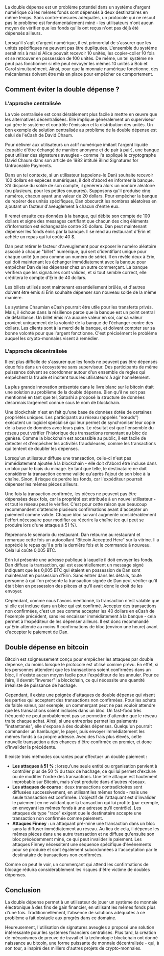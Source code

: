 La double dépense est un problème potentiel dans un système d'argent numérique où les mêmes fonds sont dépensés à deux destinataires en même temps. Sans contre-mesures adéquates, un protocole qui ne résout pas le problème est fondamentalement miné - les utilisateurs n'ont aucun moyen de vérifier que les fonds qu'ils ont reçus n'ont pas déjà été dépensés ailleurs.

Lorsqu'il s'agit d'argent numérique, il est primordial de s'assurer que les unités spécifiques ne peuvent pas être dupliquées. L'ensemble du système serait mis à mal si Alice pouvait recevoir 10 unités, les copier-coller 10 fois et se retrouver en possession de 100 unités. De même, un tel système ne peut pas fonctionner si elle peut envoyer les mêmes 10 unités à Bob et Carol simultanément. Ainsi, pour que la monnaie numérique fonctionne, des mécanismes doivent être mis en place pour empêcher ce comportement.

## Comment éviter la double dépense ?

### L'approche centralisée

La voie centralisée est considérablement plus facile à mettre en œuvre que les alternatives décentralisées. Elle implique généralement un superviseur qui gère le système et contrôle l'émission et la distribution des unités. Un bon exemple de solution centralisée au problème de la double dépense est celui de l'eCash de David Chaum. 

Pour délivrer aux utilisateurs un actif numérique imitant l'argent liquide (capable d'être échangé de manière anonyme et de pair à pair), une banque peut utiliser des signatures aveugles - comme l'a expliqué le cryptographe David Chaum dans son article de 1982 intitulé Blind Signatures for Untraceable Payments.

Dans un tel contexte, si un utilisateur (appelons-le Dan) souhaite recevoir 100 dollars en espèces numériques, il doit d'abord en informer la banque. S'il dispose du solde de son compte, il générera alors un nombre aléatoire (ou plusieurs, pour les petites coupures). Supposons qu'il produise cinq numéros, chacun ayant une valeur de 20 dollars. Pour empêcher la banque de repérer des unités spécifiques, Dan obscurcit les nombres aléatoires en ajoutant un facteur d'aveuglement à chacun d'entre eux.

Il remet ensuite ces données à la banque, qui débite son compte de 100 dollars et signe des messages certifiant que chacun des cinq éléments d'information est échangeable contre 20 dollars. Dan peut maintenant dépenser les fonds émis par la banque. Il se rend au restaurant d'Erin et achète un repas qui lui coûte 40 $. 

Dan peut retirer le facteur d'aveuglement pour exposer le numéro aléatoire associé à chaque "billet" numérique, qui sert d'identifiant unique pour chaque unité (un peu comme un numéro de série). Il en révèle deux à Erin, qui doit maintenant les échanger immédiatement avec la banque pour empêcher Dan de les dépenser chez un autre commerçant. La banque vérifiera que les signatures sont valides, et si tout semble correct, elle créditera le compte d'Erin de 40 dollars.

Les billets utilisés sont maintenant essentiellement brûlés, et d'autres doivent être émis si Erin souhaite dépenser son nouveau solde de la même manière.

Le système Chaumian eCash pourrait être utile pour les transferts privés. Mais, il échoue dans la résilience parce que la banque est un point central de défaillance. Un billet émis n'a aucune valeur en soi, car sa valeur provient uniquement de la volonté de la banque de l'échanger contre des dollars. Les clients sont à la merci de la banque, et doivent compter sur sa bonne volonté pour que l'argent fonctionne. C'est précisément le problème auquel les crypto-monnaies visent à remédier.

### L'approche décentralisée

Il est plus difficile de s'assurer que les fonds ne peuvent pas être dépensés deux fois dans un écosystème sans superviseur. Des participants de même puissance doivent se coordonner autour d'un ensemble de règles qui empêchent la fraude et incitent tous les utilisateurs à agir honnêtement.

La plus grande innovation présentée dans le livre blanc sur le bitcoin était une solution au problème de la double dépense. Bien qu'il ne soit pas mentionné en tant que tel, Satoshi a proposé la structure de données désormais largement connue sous le nom de blockchain.

Une blockchain n'est en fait qu'une base de données dotée de certaines propriétés uniques. Les participants au réseau (appelés "nœuds") exécutent un logiciel spécialisé qui leur permet de synchroniser leur copie de la base de données avec leurs pairs. Le résultat est que l'ensemble du réseau peut vérifier l'historique des transactions remontant au bloc de genèse. Comme la blockchain est accessible au public, il est facile de détecter et d'empêcher les activités frauduleuses, comme les transactions qui tentent de doubler les dépenses.

Lorsqu'un utilisateur diffuse une transaction, celle-ci n'est pas immédiatement ajoutée à la blockchain - elle doit d'abord être incluse dans un bloc par le biais du minage. En tant que telle, le destinataire ne doit considérer la transaction comme valide qu'après l'ajout de son bloc à la chaîne. Sinon, il risque de perdre les fonds, car l'expéditeur pourrait dépenser les mêmes pièces ailleurs. 

Une fois la transaction confirmée, les pièces ne peuvent pas être dépensées deux fois, car la propriété est attribuée à un nouvel utilisateur - et tout le réseau peut le vérifier. C'est pour cette raison que beaucoup recommandent d'attendre plusieurs confirmations avant d'accepter un paiement comme valide. Chaque bloc suivant augmente considérablement l'effort nécessaire pour modifier ou réécrire la chaîne (ce qui peut se produire lors d'une attaque à 51 %).

Reprenons le scénario du restaurant. Dan retourne au restaurant et remarque cette fois un autocollant "Bitcoin Accepted Here" sur la vitrine. Il a apprécié le repas qu'il a pris la dernière fois et le commande à nouveau. Cela lui coûte 0,005 BTC. 

Erin lui présente une adresse publique à laquelle il doit envoyer les fonds. Dan diffuse la transaction, qui est essentiellement un message signé indiquant que les 0,005 BTC qui étaient en possession de Dan sont maintenant en possession d'Erin. Sans entrer dans les détails, toute personne à qui l'on présente la transaction signée de Dan peut vérifier qu'il était bien en possession des pièces et qu'il avait donc le droit de les envoyer.

Cependant, comme nous l'avons mentionné, la transaction n'est valable que si elle est incluse dans un bloc qui est confirmé. Accepter des transactions non confirmées, c'est un peu comme accepter les 40 dollars en eCash de l'exemple précédent, sans les encaisser immédiatement à la banque - cela permet à l'expéditeur de les dépenser ailleurs. Il est donc recommandé qu'Erin attende au moins 6 confirmations de bloc (environ une heure) avant d'accepter le paiement de Dan.

## Double dépense en bitcoin

Bitcoin est soigneusement conçu pour empêcher les attaques par double dépense, du moins lorsque le protocole est utilisé comme prévu. En effet, si les personnes attendent que les transactions soient confirmées dans un bloc, il n'existe aucun moyen facile pour l'expéditeur de les annuler. Pour ce faire, il devrait "inverser" la blockchain, ce qui nécessite une quantité irréaliste de puissance de hachage.

Cependant, il existe une poignée d'attaques de double dépense qui visent les parties qui acceptent des transactions non confirmées. Pour les achats de faible valeur, par exemple, un commerçant peut ne pas vouloir attendre que les transactions soient incluses dans un bloc. Un fast-food très fréquenté ne peut probablement pas se permettre d'attendre que le réseau traite chaque achat. Ainsi, si une entreprise permet les paiements "instantanés", elle s'expose à des doubles dépenses. Quelqu'un pourrait commander un hamburger, le payer, puis envoyer immédiatement les mêmes fonds à sa propre adresse. Avec des frais plus élevés, cette nouvelle transaction a des chances d'être confirmée en premier, et donc d'invalider la précédente.

Il existe trois méthodes courantes pour effectuer un double paiement :

- **Les attaques à 51 %** : lorsqu'une seule entité ou organisation parvient à contrôler plus de 50 % du taux de hachage, ce qui lui permet d'exclure ou de modifier l'ordre des transactions. Une telle attaque est hautement improbable sur Bitcoin, mais s'est produite dans d'autres réseaux.
- **Les attaques de course** : deux transactions contradictoires sont diffusées successivement, en utilisant les mêmes fonds - mais une seule transaction est confirmée. L'objectif de l'attaquant est d'invalider le paiement en ne validant que la transaction qui lui profite (par exemple, en envoyant les mêmes fonds à une adresse qu'il contrôle). Les attaques de type "race" exigent que le destinataire accepte une transaction non confirmée comme paiement.
- **Attaques Finney** : un attaquant pré-mine une transaction dans un bloc sans la diffuser immédiatement au réseau. Au lieu de cela, il dépense les mêmes pièces dans une autre transaction et ne diffuse qu'ensuite son bloc précédemment miné, ce qui peut invalider le paiement. Les attaques Finney nécessitent une séquence spécifique d'événements pour se produire et sont également subordonnées à l'acceptation par le destinataire de transactions non confirmées.

Comme on peut le voir, un commerçant qui attend les confirmations de blocage réduira considérablement les risques d'être victime de doubles dépenses.

## Conclusion

La double dépense permet à un utilisateur de jouer un système de monnaie électronique à des fins de gain financier, en utilisant les mêmes fonds plus d'une fois. Traditionnellement, l'absence de solutions adéquates à ce problème a fait obstacle aux progrès dans ce domaine.

Heureusement, l'utilisation de signatures aveugles a proposé une solution intéressante pour les systèmes financiers centralisés. Plus tard, la création de mécanismes de preuve de travail et la technologie blockchain ont donné naissance au bitcoin, une forme puissante de monnaie décentralisée - qui, à son tour, a inspiré des milliers d'autres projets de crypto-monnaies.